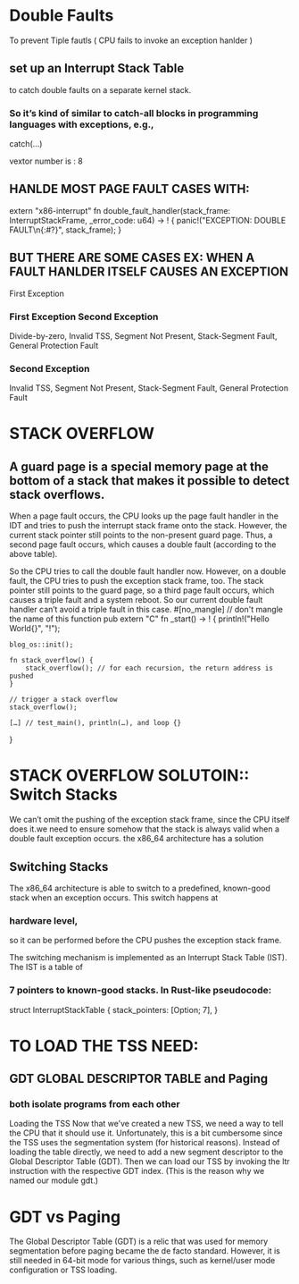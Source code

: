 # Double Faults
To prevent Tiple fautls ( CPU  fails to invoke an exception hanlder )

## set up an Interrupt Stack Table 
to catch double faults on a separate kernel stack.

### So it’s kind of similar to catch-all blocks in programming languages with exceptions, e.g., 
catch(...)

vextor number is : 8

## HANLDE MOST PAGE FAULT CASES WITH: 
extern "x86-interrupt" fn double_fault_handler(stack_frame: InterruptStackFrame, _error_code: u64) -> !
{
    panic!("EXCEPTION: DOUBLE FAULT\n{:#?}", stack_frame);
}

## BUT THERE ARE SOME CASES EX: WHEN A FAULT HANLDER ITSELF CAUSES AN EXCEPTION
First Exception

### First Exception	Second Exception
Divide-by-zero,
Invalid TSS,
Segment Not Present,
Stack-Segment Fault,
General Protection Fault

### Second Exception
Invalid TSS,
Segment Not Present,
Stack-Segment Fault,
General Protection Fault

# STACK OVERFLOW
## A guard page is a special memory page at the bottom of a stack that makes it possible to detect stack overflows.

When a page fault occurs, the CPU looks up the page fault handler in the IDT and tries to push the interrupt stack frame onto the stack. However, the current stack pointer still points to the non-present guard page. Thus, a second page fault occurs, which causes a double fault (according to the above table).

So the CPU tries to call the double fault handler now. However, on a double fault, the CPU tries to push the exception stack frame, too. The stack pointer still points to the guard page, so a third page fault occurs, which causes a triple fault and a system reboot. So our current double fault handler can’t avoid a triple fault in this case.
#[no_mangle] // don't mangle the name of this function
pub extern "C" fn _start() -> ! {
    println!("Hello World{}", "!");

    blog_os::init();

    fn stack_overflow() {
        stack_overflow(); // for each recursion, the return address is pushed
    }

    // trigger a stack overflow
    stack_overflow();

    […] // test_main(), println(…), and loop {}
}

# STACK OVERFLOW SOLUTOIN:: Switch Stacks
We can’t omit the pushing of the exception stack frame, since the CPU itself does it.we need to ensure somehow that the stack is always valid when a double fault exception occurs.
the x86_64 architecture has a solution

## Switching Stacks
The x86_64 architecture is able to switch to a predefined, known-good stack when an exception occurs. This switch happens at 
### hardware level, 
so it can be performed before the CPU pushes the exception stack frame.

The switching mechanism is implemented as an Interrupt Stack Table (IST). The IST is a table of 
### 7 pointers to known-good stacks. In Rust-like pseudocode:

struct InterruptStackTable {
    stack_pointers: [Option<StackPointer>; 7],
}

# TO LOAD THE TSS NEED: 
## GDT GLOBAL DESCRIPTOR TABLE and Paging 
### both isolate programs from each other

Loading the TSS
Now that we’ve created a new TSS, we need a way to tell the CPU that it should use it. Unfortunately, this is a bit cumbersome since the TSS uses the segmentation system (for historical reasons). Instead of loading the table directly, we need to add a new segment descriptor to the Global Descriptor Table (GDT). Then we can load our TSS by invoking the ltr instruction with the respective GDT index. (This is the reason why we named our module gdt.)

# GDT vs Paging
The Global Descriptor Table (GDT) is a relic that was used for memory segmentation before paging became the de facto standard. However, it is still needed in 64-bit mode for various things, such as kernel/user mode configuration or TSS loading.

